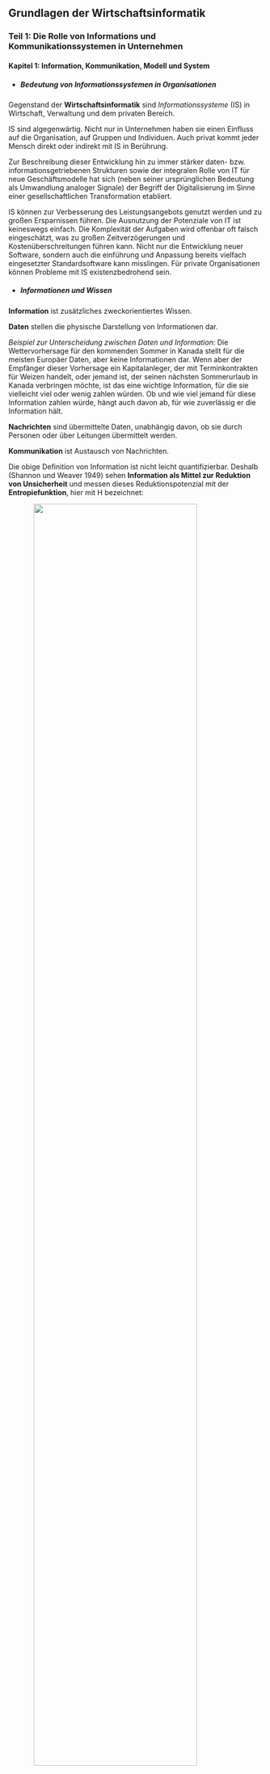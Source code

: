 ## Grundlagen der Wirtschaftsinformatik

### Teil 1: Die Rolle von Informations und Kommunikationssystemen in Unternehmen

#### Kapitel 1: Information, Kommunikation, Modell und System

* ##### Bedeutung von Informationssystemen in Organisationen

Gegenstand der **Wirtschaftsinformatik** sind *Informationssysteme* (IS) in Wirtschaft, Verwaltung und dem privaten Bereich.

IS sind algegenwärtig. Nicht nur in Unternehmen haben sie einen Einfluss auf die Organisation, auf Gruppen und Individuen. Auch privat kommt jeder Mensch direkt oder indirekt mit IS in Berührung.

Zur Beschreibung dieser Entwicklung hin zu immer stärker daten- bzw. informationsgetriebenen Strukturen sowie der integralen Rolle von IT für neue Geschäftsmodelle hat sich (neben seiner ursprünglichen Bedeutung als Umwandlung analoger Signale) der Begriff der Digitalisierung im Sinne einer gesellschaftlichen Transformation etabliert.

IS können zur Verbesserung des Leistungsangebots genutzt werden und zu großen Ersparnissen führen. Die Ausnutzung der Potenziale von IT ist keineswegs einfach. Die Komplexität der Aufgaben wird offenbar oft falsch eingeschätzt, was zu großen Zeitverzögerungen und Kostenüberschreitungen führen kann. Nicht nur die Entwicklung neuer Software, sondern auch die einführung und Anpassung bereits vielfach eingesetzter Standardsoftware kann misslingen. Für private Organisationen können Probleme mit IS existenzbedrohend sein.

* ##### Informationen und Wissen

**Information** ist zusätzliches zweckorientiertes Wissen.

**Daten** stellen die physische Darstellung von Informationen dar.

*Beispiel zur Unterscheidung zwischen Daten und Information*: Die Wettervorhersage für den kommenden Sommer in Kanada stellt für die meisten Europäer Daten, aber keine Informationen dar. Wenn aber der Empfänger dieser Vorhersage ein Kapitalanleger, der mit Terminkontrakten für Weizen handelt, oder jemand ist, der seinen nächsten Sommerurlaub in Kanada verbringen möchte, ist das eine wichtige Information, für die sie vielleicht viel oder wenig zahlen würden. Ob und wie viel jemand für diese Information zahlen würde, hängt auch davon ab, für wie zuverlässig er die Information hält.

**Nachrichten** sind übermittelte Daten, unabhängig davon, ob sie durch Personen oder über Leitungen übermittelt werden.

**Kommunikation** ist Austausch von Nachrichten.

Die obige Definition von Information ist nicht leicht quantifizierbar. Deshalb (Shannon und Weaver 1949) sehen **Information als Mittel zur Reduktion von Unsicherheit** und messen dieses Reduktionspotenzial mit der **Entropiefunktion**, hier mit H bezeichnet:

<img src="1_1 Entropie.png" style="width:80%;margin-left:10%"/>

wobei p(i) die Wahrscheinlichkeit eines Ereignisses ist. Je höher der Wert von H ist, desto größer sind die Unsicherheit und damit die Möglichkeit, mithilfe von Informationen die Unsicherheit zu reduzieren. Wenn keine Unsicherheit besteht, also ein Ereignis mit Sicherheit von p(i) = 1 auftritt, dann ist H = 0 bzw. zusätzliche Informationen haben keinen Wert.  

*Beispiele für Entropie bei fairen und unfairen Münzwurf:*

<img src="Bsp fairer Munzwurf.png" style="width:80%;margin-left:10%"/>
<img src="Bsp unfairer Munzwurf.png" style="width:80%;margin-left:10%"/>

Eine Information kann viele Eigenschaften haben, die ihren Wert beeinflussen. **Aktualität** bezieht sich auf die Frage, wie weit in der Zeit der Zustand zurückliegt, auf den sich die Information bezieht. **Korrektheit** bezieht sich auf den Wahrheitsgehalt der Information. **Genauigkeit** bezieht sich auf die Präzision der Information. Der **Aggregationsgrad** von Informationen sagt etwas über die Bezugsobjekte oder -ereignisse aus. Die **Präsentation** einer Information ist ebenso wichtig, da die volle Ausschöpfung des Informationswerts davon abhängt, dass der Empfänger die Information vollständig aufnimmt. Die **Kosten** einer Information sind insbesondere bei ex ante (von Anfang an) Betrachtungen wichtig, wenn über die Beschaffung der Information entschieden werden muss.

*Folgend sind einige Informationsattribute und ihre möglichen Ausprägungen dargestellt.*

<img src="Informationsattribute.png" style="width:94%;margin-left:3%"/>

* ##### Problemlösungsprozess

Generell werden Informationen benötigt, um eine Entscheidung zu treffen oder eine Kontrolle vorzunehmen. Informationen sind als Rohstoff für Entscheidungs- und Kontrollprozesse zu betrachten.

<img src="problophasen.png" style="float:left;width:40%;"/>
<img src="dimensionentscheiden.png" style="float:left;width:60%;"/>

Wenn eine Entscheidungsträger hinsichtlich eines Problems zu jeder der Phasen ein geeignetes Vorgehen kennt, ist das Problem für ihn **wohlstrukturiert**. Im anderen Extremfall, wenn zu keiner der Phasen ein geeignetes Vorgehen bekannt ist, wird das Problem als **unstrukturiert** bezeichnet. Dazwischen sind die **semistrukturiertem** Probleme. Hier sind Lösungsansätze zwar für einige der Phasen, aber nicht für alle Phasen bekannt.

In der Entscheidungstheorie wird zwischen Entscheidungen unter **Sicherheit** und unter **Unsicherheit** unterschieden. Im ersten Fall liegen sämtliche Prognosedaten über die Entscheidungskonsequenzen der zu beurteilenden Alternativen in einwertiger Form vor. Bei Entscheidungen unter Unsicherheit werden die Konsequenzen mehrwertig notiert. Mehrwertigkeit liegt z.B. dann vor, wenn Vorhersagen für verschiedene Szenarien getroffen werden.

Die Persönlichkeit des Entscheidungsträgers drückt sich auch in seiner Risikoeinstellung aus. Diese kann aufgrund des **Nutzenerwartungswerts** bei einem zufallsbedingten Ereignis bestimmt werden:

<img src="nutzerwert.png" style="width:80%;margin-left:10%"/>

wobei p(i) die Eintrittswahrscheinlichkeit des Ereignisses x(i) ist und N(x(i)) der Nutzen, den der Entscheidungsträger dem Eintreten des Ereignisses x(i) beimisst. Der Nutzenerwartungswert kann mit einem sicheren Wert verglichen werden, dem sog. *Sicherheitsäquivalent*, den der Entscheider auswählt bzw. bei einem Glücksspiel als Spieleinsatz akzeptiert. Wenn die beiden Werte gleich sind, dann wird der Entscheider als **risikoneutral** bezeichnet. Wenn sich der Entscheider für ein ihm angbotenes Sicherheitsäquivalent entscheidet, das kleiner als der Nutzenerwartungswert ist, dann ist der Entscheider **risikoscheu**; wenn er sich für den höheren Nutzenerwartungswert entscheidet, ist er **risikofreudig**. Im letzteren Fall zieht er die Chance auf den Erhalt eines größeren Nutzens einem sicheren, kleineren Nutzen vor.

* ##### Wert von Informationen:
1. **Subjektiver Ansatz**:

Man befragt den Informationsbenutzer, wie viel ihm die Information wert ist. Dieser Ansatz wird insbesondere dann gewählt, wenn es sich um unstrukturierte Probleme unter Unsicherheit handelt. Seine Stärke, die nachfragebezogene Wertbestimmung, ist gleichzeitig auch seine Schwäche, nämlich die mangelnde Nachprüfbarkeit der Korrektheit. Es ist möglich, den Grad der Subjektivität zu verringern, indem mehrere Benutzer in einer Organisation befragt und die Antworten in geeigneter Weise zusammengefasst werden.

2. **Objecktiver Ansatz**:

Ein objecktiver Ansatz ist die Ermittlung des beobachtbaren Werts von Informationen. Dabei wird das Ergebnis eines Entscheidungsprozesses mit und ohne eine bestimmte Information betrachtet. Die Ergebnisdifferenz entspricht dem Informationswert, wenn man all anderen Einfüsse konstant halten kann (in dieser Bedingung verbirgt sich die Schwierigkeit des Ansatzes). Der Vorteil besteht darin, dass er die tatsächlich erreichten Ergebnisse berücksichtigt und damit die Fähigkeiten und Zielerreichungsbedürfnisse der Entscheidungsträger. Ein Nachteil ist, dass der Wert nur ex post ermittelt werden kann, wenn man die Information schon erworben hat. Die Wertermittlung kann jedoch auch für diesen Fall sinnvoll sein, um für den Wiederholungsfall zu lernen.

3. **Normativer Ansatz**:

Ein normativer Ansatz, der auch ex ante angewendet werden kann, ist die Bestimmung des normativen Werts der Information. Hier wird der Informationswert durch die Differenz des erwarteten Gewinns mit der betreffenden Information und dem erwarteten Gewinn ohne die Information gemessen. Der Nachteil dieses Verfahrens ist, dass die Güte der Information nicht leicht bestimmbar und nachprüfbar ist.

<img src="Nansatz1.png" style="width:100%;"/>
<img src="Nansatz2.png" style="width:100%;"/>
<img src="Nansatz3.png" style="width:100%;"/>
<img src="Nansatz4.png" style="width:100%;"/>

In der Praxis wird der Wert einer Information oft nicht im Kontext von "mit" oder "ohne" Information ermittelt, sondern es werden Informationen mit unterschiedlichen Ausprägungen eines oder mehrerer Attribute betrachtet, um eine zufriedenstellende Konstellation auszuwählen.

Abschließend ist festzuhalten, dass das Ergebnis eines Entscheidungsprozesses, in den Informationen eingeflossen sind, wiederum eine Information darstellt.

* ##### System

Ein **System** besteht aus einer Menge von miteinander verknüpften Elementen, die sich insgesamt von ihrer Umgebung abgrenzen lassen.

<img src="systemdefi.png" style="width:100%;"/>

Diese Grafik enthält zusätzlich Eingaben und Ausgaben, die das System mit der Umwelt austauscht. Diese sind in der Definition nicht enthalten, weil es geschlossene Systeme gibt, die mit ihrer Umwelt nichts austauschen.

Die Ermittlung der Grenzen eines Systems und der Beziehungen zwischen seinen Elementen können schwierig sein. Wenn man an den Elementen und ihren Beziehungen nicht interessiert ist, sondern nur an der Verwendung eines Systems, dann bezeichnet man das System als eine "Blackbox". Es reicht oft aus zu Wissen, welche Inputs zu welchen Outputs führen, um ein System zu nutzen. Ein Element eines Systems kann ebenfalls ein System sein (Subsystem).

<img src="systemcl.png" style="width:80%;margin-left:10%"/>

Ein System, dessen Verhalten exakt vorraussagbar ist, wird als **deterministisch** bezeichnet. Wenn das Verhalten (nur) einer Komponente eines Systems einer Wahrscheinlichkeitsverteilung folgt (z.B. bezüglich ihres Ausfalls), so ist das gesamte System **stochastisch**. Wenn ein Beobachter nicht einmal Wahrscheinlichkeiten für das Verhalten eines Systems kennt, verhält sich das System für ihn **zufällig**.

In vielen Organisationen werden die realisierten Ergebnisse regelmäßig mit angestrebten Zielen verglichen. Wenn die Übereinstimmung als nicht zufriedenstellend angesehen wird, werden die Systemeingaben und/oder das interne Systemverhalten geändert. Man spricht hier von **Rückkopplung**.

* ##### Modell

Ein **Modell** ist das Ergebnis eines Konstruktionsprozesses, das die Wahrnehmung von Inhalten eines ausgewählten Gegenstands zweckorientiert repräsentiert. In Modellen werden die für nicht relevant angesehenen Eigenschaften eines Systems weggelassen. Mit einem Modell kan somit einfacher experimentiert werden, um das zu analysierende System bzw. das Original besser verstehen bzw. steuern zu können, ohne dieses selbst zu beeinflussen. Die Qualität des Modells ist daran zu beurteilen, inwiefern die Repräsentation geeignet ist, die Zwecke des Modellnutzers zu erfüllen.

<img src="modellcl.png" style="width:80%;margin-left:10%"/>

Der Zweck eines Modells kann sein, ein System zu beschreiben (**deskriptiv**) oder Handlungen zu empfehlen (**normativ**). Wenn das Modell Größen beinhaltet, die sich auf mehr als einen Zeitpunkt beziehen, wird von einem **dynamischen** (also **mehrperiodigen**) Modell gesprochen. In **statischen** (**einperiodigen**) Modellen beziehen sich alle Variablen auf den gleichen Zeitpunkt bzw. Zeitraum.

* ##### Modelle von Unternehmungen

Aus der Sicht der Systemtheorie enthalten Organisationen i.d.R. maschinelle und natürliche Komponenten und sind meistens offene, adaptive Systeme mit Rückkopplung. Da eine Organisation viele Komponenten enthält, ist zwecks Erreichung der Organisationsziele eine Koordination dieser Komponenten notwendig. Diese Koordination wird durch eine Aufbausorganisation, die Aufgaben, Aufgabenträger und ihre formalen Beziehungen untereinander festgelegt, und durch eine Ablauforganisation, die Arbeitsabläufe bestimmt, unterstützt.

In vielen Organisationen herrscht hierarchische Koordination mit einer oder mehreren Leitungsebenen vor. Die Leitungs- oder Managementfunktionen werden oft in drei Ebenen unterteilt. Die Manager einer Ebene haben Mitarbeiterverantwortung für die unteren Ebenen. In der näschten Abbildung sind die Leitungsebenen um die Ausführungebenen ergänzt, damit die gesamte Unternehmung in dem Modell repräsentiert wird. Die Linien die die Pyramide vertikal unterteilen, trennen die verschiedenen funktionalen Bereiche, wie etwa Beschaffung, Produktion oder Vertrieb, voneinander ab.

<img src="orgaeben.png" style="width:100%;"/>

Die unterschiedlichen Aufgaben der Manager auf den drei Ebenen führen zu unterschiedlichen Informationsbedürfnissen. Diese werden in der nächsten Tabelle dargestellt. Dabei sind die Einträge so zu interpretieren, dass z.B. bezüglich der Herkunft der Informationen die operative Ebene vorwiegend interne Informationen benötigt, die strategische Ebene vorwiegend externe Informationen und die taktische Ebene dazwischen liegt.

<img src="infobedarf.png" style="width:100%;"/>

Heute wird versucht, "flache" Organisationen mit möglichst wenig Personal, das nur überwacht und informiert, zu entwickeln. Die Entwicklung solcher Organisationen unterstützen IS erheblich. Die vorher genannten planerischen Aufgaben existieren trotz Verflachung der Organisation weiter.

Das Handeln einer Unternehmung beeinflussen nicht nur ihre Mitarbeiter und ihre direkten Geschäftspartner, sondern eine Vielzahl an Interessengruppen. Diese Gruppen werden gleichzeitig durch das Handeln der Unternehmung beeinflusst. Das gezeigte Modell einer Unternehmung als Führungssicht versucht, die Komplexität ihrer Beziehungen durch sechs Grundkategorien einzufangen:

<img src="manamodell.png" style="width:100%;"/>

1. *Umweltsphären* (Gesellschaft, Natur, Technologie, Wirtschaft) sind Rahmenbedingungen, die ständig auf Veränderungen beobachtet werden sollten und teilweise beeinflusst werden können.
2. *Anspruchsgruppen* (Kapitalgeber, Kunden, Mitarbeitende, usw.) stehen in beabsichtigten Austauschprozessen mit der Unternehmung oder werden von ihren Handlungen mehr oder weniger zufällig betroffen (z.B durch Umweltbelastung oder Sponsoring).
3. *Interaktionsthemen* (Ressourcen, Normen und Werte, Anliegen und Interessen) repräsentieren den Austausch zwischen der Unternehmung und den Anspruchsgruppen, der materieller (Güter) oder immaterieller (z.B. Rechte, Anliegen oder Normen) Art sein kann.
4. *Ordnungsmomente* (Strategie, Strukturen, Kultur) stellen das interne Rahmenwerk der Unternehmung dar, indem sie Ziele und formale/informale Kommunikationsstrukturen bestimmen.
5. *Prozesse* bilden die sachlichen und zeitlichen Bedingungen und Abfolgen der Leistungserbringung ab.
6. *Entwicklungsmodi* (schattierte Seitenfläche des Polyeders) zeigen Möglichkeiten der Weiterentwicklung auf, die aus der Verbesserung bestehender Prozesse (Optimierung) oder aus der Transformation unter Ausnutzung von Innovationen (Erneuerung) bestehen.
